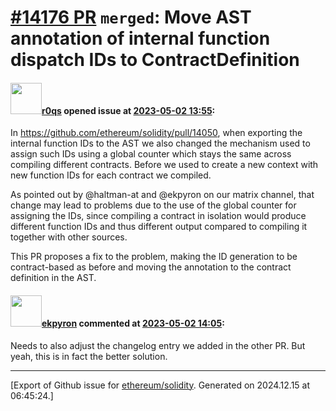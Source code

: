 # [\#14176 PR](https://github.com/ethereum/solidity/pull/14176) `merged`: Move AST annotation of internal function dispatch IDs to ContractDefinition

#### <img src="https://avatars.githubusercontent.com/u/457348?u=e02c93e6d98c1154952140a8d5af50d9d5ca59c9&v=4" width="50">[r0qs](https://github.com/r0qs) opened issue at [2023-05-02 13:55](https://github.com/ethereum/solidity/pull/14176):

In https://github.com/ethereum/solidity/pull/14050, when exporting the internal function IDs to the AST we also changed the mechanism used to assign such IDs using a global counter which stays the same across compiling different contracts. Before we used to create a new context with new function IDs for each contract we compiled.

As pointed out by @haltman-at and @ekpyron on our matrix channel, that change may lead to problems due to the use of the global counter for assigning the IDs, since compiling a contract in isolation would produce different function IDs and thus different output compared to compiling it together with other sources.

This PR proposes a fix to the problem, making the ID generation to be contract-based as before and moving the annotation to the contract definition in the AST.

#### <img src="https://avatars.githubusercontent.com/u/1347491?v=4" width="50">[ekpyron](https://github.com/ekpyron) commented at [2023-05-02 14:05](https://github.com/ethereum/solidity/pull/14176#issuecomment-1531545008):

Needs to also adjust the changelog entry we added in the other PR. But yeah, this is in fact the better solution.


-------------------------------------------------------------------------------



[Export of Github issue for [ethereum/solidity](https://github.com/ethereum/solidity). Generated on 2024.12.15 at 06:45:24.]
